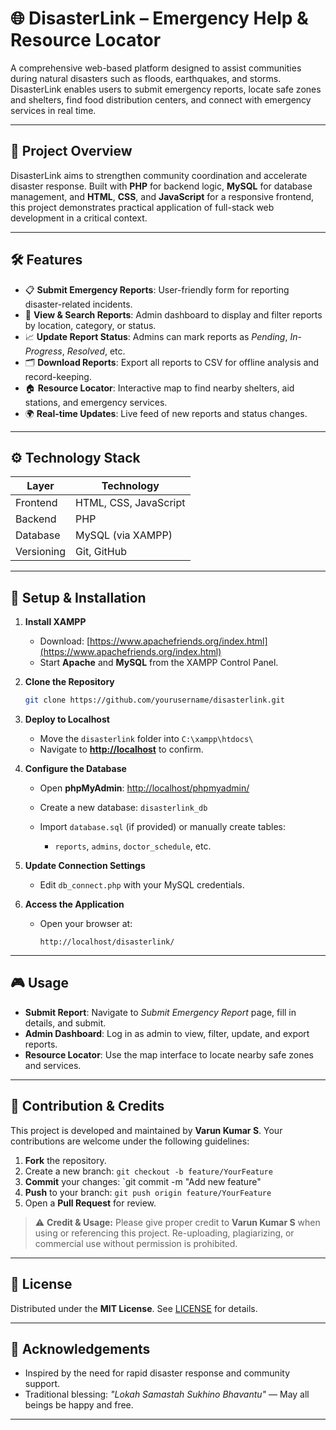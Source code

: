 # 🌐 DisasterLink – Emergency Help & Resource Locator

A comprehensive web-based platform designed to assist communities during natural disasters such as floods, earthquakes, and storms. DisasterLink enables users to submit emergency reports, locate safe zones and shelters, find food distribution centers, and connect with emergency services in real time.

---

## 🌟 Project Overview

DisasterLink aims to strengthen community coordination and accelerate disaster response. Built with **PHP** for backend logic, **MySQL** for database management, and **HTML**, **CSS**, and **JavaScript** for a responsive frontend, this project demonstrates practical application of full-stack web development in a critical context.

---

## 🛠️ Features

* 📋 **Submit Emergency Reports**: User-friendly form for reporting disaster-related incidents.
* 🔎 **View & Search Reports**: Admin dashboard to display and filter reports by location, category, or status.
* 📈 **Update Report Status**: Admins can mark reports as *Pending*, *In-Progress*, *Resolved*, etc.
* 🗂️ **Download Reports**: Export all reports to CSV for offline analysis and record-keeping.
* 🏠 **Resource Locator**: Interactive map to find nearby shelters, aid stations, and emergency services.
* 🌍 **Real-time Updates**: Live feed of new reports and status changes.

---

## ⚙️ Technology Stack

| Layer      | Technology            |
| ---------- | --------------------- |
| Frontend   | HTML, CSS, JavaScript |
| Backend    | PHP                   |
| Database   | MySQL (via XAMPP)     |
| Versioning | Git, GitHub           |

---

## 🚀 Setup & Installation

1. **Install XAMPP**

   * Download: [https://www.apachefriends.org/index.html](https://www.apachefriends.org/index.html)
   * Start **Apache** and **MySQL** from the XAMPP Control Panel.

2. **Clone the Repository**

   ```bash
   git clone https://github.com/yourusername/disasterlink.git
   ```

3. **Deploy to Localhost**

   * Move the `disasterlink` folder into `C:\xampp\htdocs\`
   * Navigate to **[http://localhost](http://localhost)** to confirm.

4. **Configure the Database**

   * Open **phpMyAdmin**: [http://localhost/phpmyadmin/](http://localhost/phpmyadmin/)
   * Create a new database: `disasterlink_db`
   * Import `database.sql` (if provided) or manually create tables:

     * `reports`, `admins`, `doctor_schedule`, etc.

5. **Update Connection Settings**

   * Edit `db_connect.php` with your MySQL credentials.

6. **Access the Application**

   * Open your browser at:

     ```
     http://localhost/disasterlink/
     ```

---

## 🎮 Usage

* **Submit Report**: Navigate to *Submit Emergency Report* page, fill in details, and submit.
* **Admin Dashboard**: Log in as admin to view, filter, update, and export reports.
* **Resource Locator**: Use the map interface to locate nearby safe zones and services.

---

## 🤝 Contribution & Credits

This project is developed and maintained by **Varun Kumar S**. Your contributions are welcome under the following guidelines:

1. **Fork** the repository.
2. Create a new branch: `git checkout -b feature/YourFeature`
3. **Commit** your changes: \`git commit -m "Add new feature"
4. **Push** to your branch: `git push origin feature/YourFeature`
5. Open a **Pull Request** for review.

> ⚠️ **Credit & Usage:** Please give proper credit to **Varun Kumar S** when using or referencing this project. Re-uploading, plagiarizing, or commercial use without permission is prohibited.

---

## 📝 License

Distributed under the **MIT License**. See [LICENSE](LICENSE) for details.

---

## 🙏 Acknowledgements

* Inspired by the need for rapid disaster response and community support.
* Traditional blessing: *"Lokah Samastah Sukhino Bhavantu"* — May all beings be happy and free.

---

